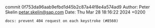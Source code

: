 commit 0f753da96aab9efbd1d45b2c87a44f8e4a574ad9
Author: Peter Skelin <petar.skelin@sap.com>
Date:   Thu Mar 28 18:16:22 2024 +0200

    docs: prevent 404 request on each keystroke (#8560)
